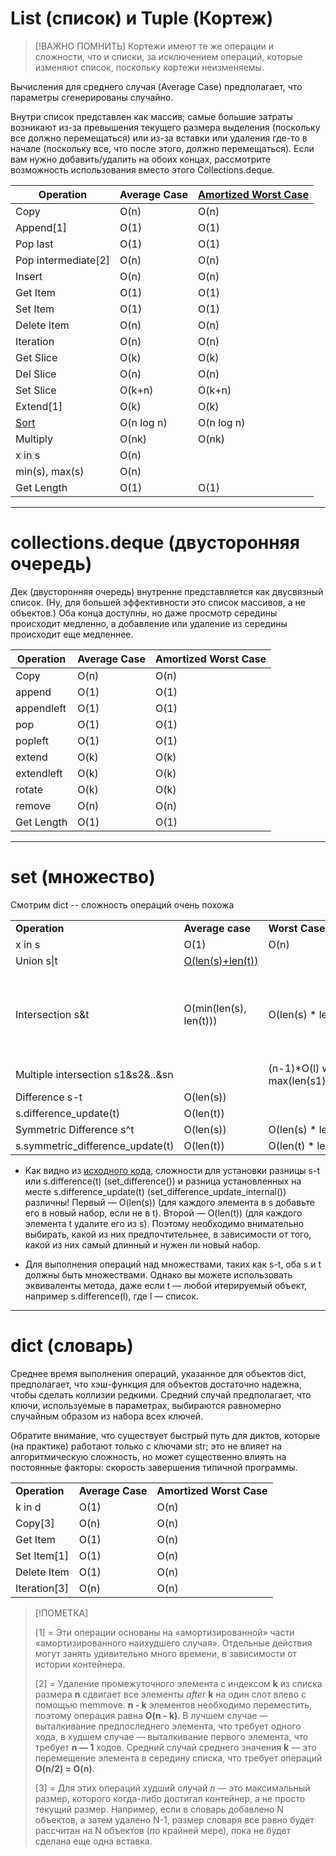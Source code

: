 
# List (список) и Tuple (Кортеж)

> [!ВАЖНО ПОМНИТЬ]
> Кортежи имеют те же операции и сложности, что и списки, за исключением операций, которые изменяют список, поскольку кортежи неизменяемы.

Вычисления для среднего случая (Average Case) предполагает, что параметры сгенерированы случайно.

Внутри список представлен как массив; самые большие затраты возникают из-за превышения текущего размера выделения (поскольку все должно перемещаться) или из-за вставки или удаления где-то в начале (поскольку все, что после этого, должно перемещаться). Если вам нужно добавить/удалить на обоих концах, рассмотрите возможность использования вместо этого Collections.deque.

| **Operation**                                                            | **Average Case** | **[Amortized Worst Case](http://en.wikipedia.org/wiki/Amortized_analysis)** |
| ------------------------------------------------------------------------ | ---------------- | --------------------------------------------------------------------------- |
| Copy                                                                     | O(n)             | O(n)                                                                        |
| Append[1]                                                                | O(1)             | O(1)                                                                        |
| Pop last                                                                 | O(1)             | O(1)                                                                        |
| Pop intermediate[2]                                                      | O(n)             | O(n)                                                                        |
| Insert                                                                   | O(n)             | O(n)                                                                        |
| Get Item                                                                 | O(1)             | O(1)                                                                        |
| Set Item                                                                 | O(1)             | O(1)                                                                        |
| Delete Item                                                              | O(n)             | O(n)                                                                        |
| Iteration                                                                | O(n)             | O(n)                                                                        |
| Get Slice                                                                | O(k)             | O(k)                                                                        |
| Del Slice                                                                | O(n)             | O(n)                                                                        |
| Set Slice                                                                | O(k+n)           | O(k+n)                                                                      |
| Extend[1]                                                                | O(k)             | O(k)                                                                        |
| [Sort](http://svn.python.org/projects/python/trunk/Objects/listsort.txt) | O(n log n)       | O(n log n)                                                                  |
| Multiply                                                                 | O(nk)            | O(nk)                                                                       |
| x in s                                                                   | O(n)             |                                                                             |
| min(s), max(s)                                                           | O(n)             |                                                                             |
| Get Length                                                               | O(1)             | O(1)                                                                        |

---

# collections.deque (двусторонняя очередь)

Дек (двусторонняя очередь) внутренне представляется как двусвязный список. (Ну, для большей эффективности это список массивов, а не объектов.) Оба конца доступны, но даже просмотр середины происходит медленно, а добавление или удаление из середины происходит еще медленнее.

| **Operation** | **Average Case** | **Amortized Worst Case** |
| ------------- | ---------------- | ------------------------ |
| Copy          | O(n)             | O(n)                     |
| append        | O(1)             | O(1)                     |
| appendleft    | O(1)             | O(1)                     |
| pop           | O(1)             | O(1)                     |
| popleft       | O(1)             | O(1)                     |
| extend        | O(k)             | O(k)                     |
| extendleft    | O(k)             | O(k)                     |
| rotate        | O(k)             | O(k)                     |
| remove        | O(n)             | O(n)                     |
| Get Length    | O(1)             | O(1)                     |

---

# set (множество)

Смотрим dict -- сложность операций очень похожа

|   |   |   |   |
|---|---|---|---|
|**Operation**|**Average case**|**Worst Case**|**notes**|
|x in s|O(1)|O(n)||
|Union s\|t|[O(len(s)+len(t))](https://wiki.python.org/moin/TimeComplexity_%28SetCode%29)|||
|Intersection s&t|O(min(len(s), len(t)))|O(len(s) * len(t))|replace "min" with "max" if t is not a set|
|Multiple intersection s1&s2&..&sn||(n-1)*O(l) where l is max(len(s1),..,len(sn))||
|Difference s-t|O(len(s))|||
|s.difference_update(t)|O(len(t))|||
|Symmetric Difference s^t|O(len(s))|O(len(s) * len(t))||
|s.symmetric_difference_update(t)|O(len(t))|O(len(t) * len(s))||

- Как видно из [исходного кода](https://github.com/python/cpython/blob/master/Objects/setobject.c), сложности для установки разницы s-t или s.difference(t) (set_difference()) и разница установленных на месте s.difference_update(t) (set_difference_update_internal()) различны! Первый — O(len(s)) (для каждого элемента в s добавьте его в новый набор, если не в t). Второй — O(len(t)) (для каждого элемента t удалите его из s). Поэтому необходимо внимательно выбирать, какой из них предпочтительнее, в зависимости от того, какой из них самый длинный и нужен ли новый набор. 

- Для выполнения операций над множествами, таких как s-t, оба s и t должны быть множествами. Однако вы можете использовать эквиваленты метода, даже если t — любой итерируемый объект, например s.difference(l), где l — список.

---

# dict (словарь)

Среднее время выполнения операций, указанное для объектов dict, предполагает, что хэш-функция для объектов достаточно надежна, чтобы сделать коллизии редкими. Средний случай предполагает, что ключи, используемые в параметрах, выбираются равномерно случайным образом из набора всех ключей. 

Обратите внимание, что существует быстрый путь для диктов, которые (на практике) работают только с ключами str; это не влияет на алгоритмическую сложность, но может существенно влиять на постоянные факторы: скорость завершения типичной программы.

|   |   |   |
|---|---|---|
|**Operation**|**Average Case**|**Amortized Worst Case**|
|k in d|O(1)|O(n)|
|Copy[3]|O(n)|O(n)|
|Get Item|O(1)|O(n)|
|Set Item[1]|O(1)|O(n)|
|Delete Item|O(1)|O(n)|
|Iteration[3]|O(n)|O(n)|

> [!ПОМЕТКА]
> 
> [1] = Эти операции основаны на «амортизированной» части «амортизированного наихудшего случая». Отдельные действия могут занять удивительно много времени, в зависимости от истории контейнера.
> 
>  [2] = Удаление промежуточного элемента с индексом **k** из списка размера **n** сдвигает все элементы _after_ **k** на один слот влево с помощью memmove. **n - k** элементов необходимо переместить, поэтому операция равна **O(n - k)**. В лучшем случае — выталкивание предпоследнего элемента, что требует одного хода, в худшем случае — выталкивание первого элемента, что требует **n — 1** ходов. Средний случай среднего значения **k** — это перемещение элемента в середину списка, что требует операций **O(n/2) = O(n)**.
>  
> [3] = Для этих операций худший случай _n_ — это максимальный размер, которого когда-либо достигал контейнер, а не просто текущий размер. Например, если в словарь добавлено N объектов, а затем удалено N-1, размер словаря все равно будет рассчитан на N объектов (по крайней мере), пока не будет сделана еще одна вставка.